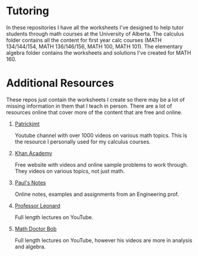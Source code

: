 # Tutoring

In these repositories I have all the worksheets I've designed to help tutor students through math courses at the University of Alberta. The calculus folder contains all the content for first year calc courses (MATH 134/144/154, MATH 136/146/156, MATH 100, MATH 101). The elementary algebra folder contains the worksheets and solutions I've created for MATH 160.

# Additional Resources

These repos just contain the worksheets I create so there may be a lot of missing information in them that I teach in person. There are a lot of resources online that cover more of the content that are free and online.

1. [Patrickjmt](https://www.youtube.com/user/patrickJMT)
   
   Youtube channel with over 1000 videos on various math topics. This is the resource I personally used for my calculus courses.
   
2. [Khan Academy](https://www.khanacademy.org/)

   Free website with videos and online sample problems to work through. They videos on various topics, not just math.
   
3. [Paul's Notes](https://tutorial.math.lamar.edu/)

   Online notes, examples and assignments from an Engineering prof.
   
4. [Professor Leonard](https://www.youtube.com/c/ProfessorLeonard/featured)

   Full length lectures on YouTube.
   
5. [Math Doctor Bob](https://www.youtube.com/user/MathDoctorBob/featured)

   Full length lectures on YouTube, however his videos are more in analysis and algebra.
